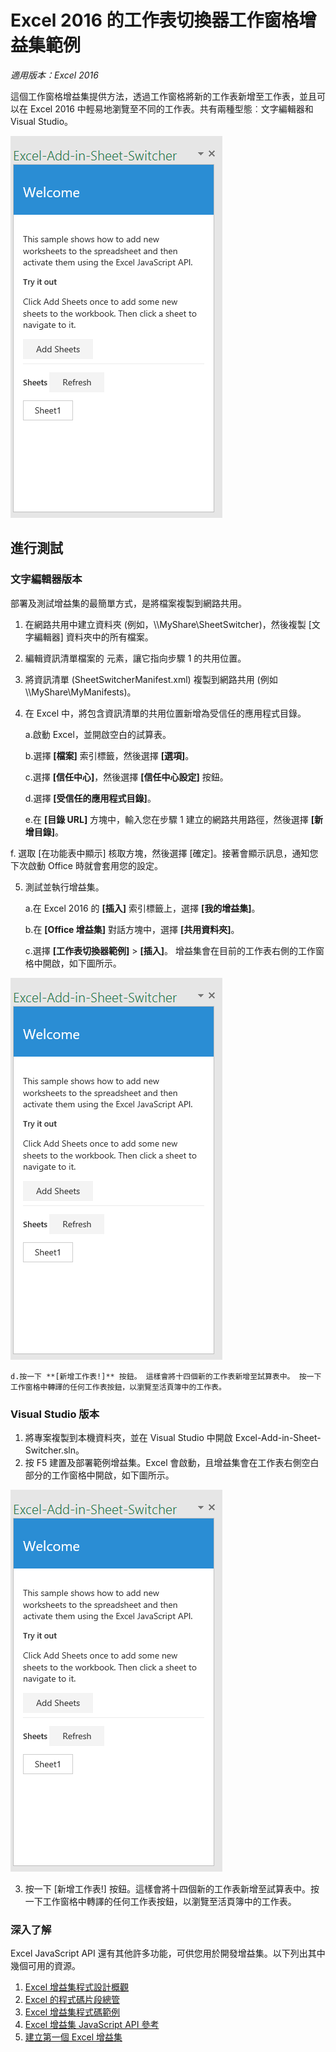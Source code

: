 # Excel 2016 的工作表切換器工作窗格增益集範例

_適用版本：Excel 2016_

這個工作窗格增益集提供方法，透過工作窗格將新的工作表新增至工作表，並且可以在 Excel 2016 中輕易地瀏覽至不同的工作表。共有兩種型態︰文字編輯器和 Visual Studio。

![工作表切換器範例](../images/SheetSwitcher_taskpane.PNG)

## 進行測試
### 文字編輯器版本

部署及測試增益集的最簡單方式，是將檔案複製到網路共用。

1.  在網路共用中建立資料夾 (例如，\\\MyShare\SheetSwitcher)，然後複製 [文字編輯器] 資料夾中的所有檔案。 
2.  編輯資訊清單檔案的 <SourceLocation> 元素，讓它指向步驟 1 的共用位置。 
3.  將資訊清單 (SheetSwitcherManifest.xml) 複製到網路共用 (例如 \\\MyShare\MyManifests)。
4.  在 Excel 中，將包含資訊清單的共用位置新增為受信任的應用程式目錄。

    a.啟動 Excel，並開啟空白的試算表。  
    
    b.選擇 **[檔案]** 索引標籤，然後選擇 **[選項]**。
    
    c.選擇 **[信任中心]**，然後選擇 **[信任中心設定]** 按鈕。
    
    d.選擇 **[受信任的應用程式目錄]**。
    
    e.在 **[目錄 URL]** 方塊中，輸入您在步驟 1 建立的網路共用路徑，然後選擇 **[新增目錄]**。
    
   f. 選取 [在功能表中顯示]<e /> 核取方塊，然後選擇 [確定]<e />。接著會顯示訊息，通知您下次啟動 Office 時就會套用您的設定。 
        
5.  測試並執行增益集。 

    a.在 Excel 2016 的 **[插入]** 索引標籤上，選擇 **[我的增益集]**。
    
    b.在 **[Office 增益集]** 對話方塊中，選擇 **[共用資料夾]**。
    
    c.選擇 **[工作表切換器範例]** > **[插入]**。 增益集會在目前的工作表右側的工作窗格中開啟，如下圖所示。 
        
  ![工作表切換器範例](../images/SheetSwitcher_taskpane.PNG)

    d.按一下 **[新增工作表!]** 按鈕。 這樣會將十四個新的工作表新增至試算表中。 按一下工作窗格中轉譯的任何工作表按鈕，以瀏覽至活頁簿中的工作表。
        

### Visual Studio 版本
1.  將專案複製到本機資料夾，並在 Visual Studio 中開啟 Excel-Add-in-Sheet-Switcher.sln。
2.  按 F5 建置及部署範例增益集。Excel 會啟動，且增益集會在工作表右側空白部分的工作窗格中開啟，如下圖所示。 
        
  ![工作表切換器範例](../images/SheetSwitcher_taskpane.PNG)

3. 按一下 [新增工作表!]<e /> 按鈕。這樣會將十四個新的工作表新增至試算表中。按一下工作窗格中轉譯的任何工作表按鈕，以瀏覽至活頁簿中的工作表。



### 深入了解

Excel JavaScript API 還有其他許多功能，可供您用於開發增益集。以下列出其中幾個可用的資源。 

1.  [Excel 增益集程式設計概觀](https://github.com/OfficeDev/office-js-docs/blob/master/excel/excel-add-ins-programming-overview.md)
2.  [Excel 的程式碼片段總管](http://officesnippetexplorer.azurewebsites.net/#/snippets/excel)
3.  [Excel 增益集程式碼範例](https://github.com/OfficeDev/office-js-docs/blob/master/excel/excel-add-ins-code-samples.md) 
4.  [Excel 增益集 JavaScript API 參考](https://github.com/OfficeDev/office-js-docs/blob/master/excel/excel-add-ins-javascript-reference.md)
5.  [建立第一個 Excel 增益集](https://github.com/OfficeDev/office-js-docs/blob/master/excel/build-your-first-excel-add-in.md)
